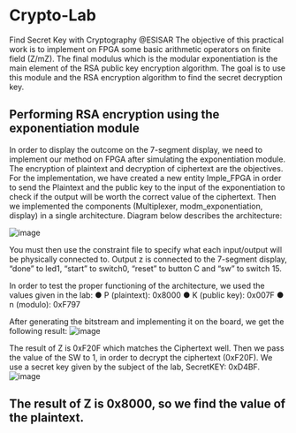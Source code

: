 # Crypto-Lab
Find Secret Key with Cryptography @ESISAR
The objective of this practical work is to implement on FPGA some basic arithmetic operators on finite field (Z/mZ). The final modulus which is the modular exponentiation is
the main element of the RSA public key encryption algorithm. The goal is to use this module and the RSA encryption algorithm to find the secret decryption key.

## Performing RSA encryption using the exponentiation module

In order to display the outcome on the 7-segment display, we need to implement our method on FPGA after simulating the exponentiation module. The encryption of plaintext and decryption of ciphertext are the objectives. For the implementation, we have created a new entity Imple_FPGA in order to send the Plaintext and the public key to the input of the exponentiation to check if the output will be worth the correct value of the ciphertext. Then we implemented the components (Multiplexer, modm_exponentiation, display) in a single architecture. Diagram below describes the architecture:

![image](https://github.com/Ahsan728/Crypto-Lab/assets/34878134/7172c857-f49f-480f-b6c9-48e7f8e0f0c5)

You must then use the constraint file to specify what each input/output will be physically connected to. Output z is connected to the 7-segment display, “done” to led1, “start” to switch0, “reset” to button C and “sw” to switch 15.

In order to test the proper functioning of the architecture, we used the values given in the lab:
● P (plaintext): 0x8000
● K (public key): 0x007F
● n (modulo): 0xF797

After generating the bitstream and implementing it on the board, we get the following result:
![image](https://github.com/Ahsan728/Crypto-Lab/assets/34878134/023a471b-8070-43b5-8a7a-3ab19767feec)

The result of Z is 0xF20F which matches the Ciphertext well.
Then we pass the value of the SW to 1, in order to decrypt the ciphertext (0xF20F). We use a secret key given by the subject of the lab, SecretKEY: 0xD4BF.
![image](https://github.com/Ahsan728/Crypto-Lab/assets/34878134/2de7ce05-86ca-4094-917d-c7d4c5153610)

## The result of Z is 0x8000, so we find the value of the plaintext.

